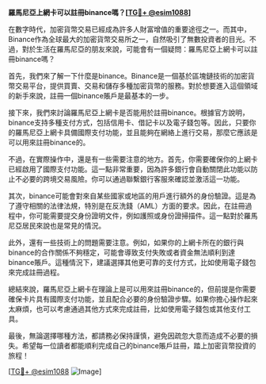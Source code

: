 **羅馬尼亞上網卡可以註冊binance嗎？[[TG💪+ @esim1088](https://t.me/s/esim1088)]**

在數字時代，加密貨幣交易已經成為許多人財富增值的重要途徑之一。而其中，Binance作為全球最大的加密貨幣交易所之一，自然吸引了無數投資者的目光。不過，對於生活在羅馬尼亞的朋友來說，可能會有一個疑問：羅馬尼亞上網卡可以註冊binance嗎？

首先，我們來了解一下什麼是binance。Binance是一個基於區塊鏈技術的加密貨幣交易平台，提供買賣、交易和儲存多種加密貨幣的服務。對於想要進入這個領域的新手來說，註冊一個binance賬戶是最基本的一步。

接下來，我們來討論羅馬尼亞上網卡是否能用於註冊binance。根據官方說明，binance支持多種支付方式，包括信用卡、借記卡以及電子錢包等。因此，只要你的羅馬尼亞上網卡具備國際支付功能，並且能夠在網絡上進行交易，那麼它應該是可以用來註冊binance的。

不過，在實際操作中，還是有一些需要注意的地方。首先，你需要確保你的上網卡已經啟用了國際支付功能。這一點非常重要，因為許多銀行會自動關閉此功能以防止不必要的跨境交易風險。你可以通過聯繫銀行客服來確認並激活這一功能。

其次，binance可能會對來自某些國家或地區的用戶進行額外的身份驗證。這是為了遵守相關的法律法規，特別是在反洗錢（AML）方面的要求。因此，在註冊過程中，你可能需要提交身份證明文件，例如護照或身份證掃描件。這一點對於羅馬尼亞居民來說也是常見的情況。

此外，還有一些技術上的問題需要注意。例如，如果你的上網卡所在的銀行與binance的合作關係不夠穩定，可能會導致支付失敗或者資金無法順利到達binance賬戶。這種情況下，建議選擇其他更可靠的支付方式，比如使用電子錢包來完成註冊過程。

總結來說，羅馬尼亞上網卡在理論上是可以用來註冊binance的，但前提是你需要確保卡片具有國際支付功能，並且配合必要的身份驗證步驟。如果你擔心操作起來太麻煩，也可以考慮通過其他方式來完成註冊，比如使用電子錢包或其他支付工具。

最後，無論選擇哪種方法，都請務必保持謹慎，避免因疏忽大意而造成不必要的損失。希望每一位讀者都能順利完成自己的binance賬戶註冊，踏上加密貨幣投資的旅程！

[[TG💪+ @esim1088](https://t.me/s/esim1088) ![Image](https://i.postimg.cc/4NQfJmqS/Snipaste-2025-05-13-00-14-12.png)]